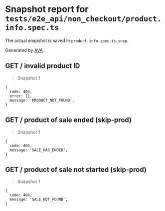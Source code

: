 # Snapshot report for `tests/e2e_api/non_checkout/product.info.spec.ts`

The actual snapshot is saved in `product.info.spec.ts.snap`.

Generated by [AVA](https://ava.li).

## GET / invalid product ID

> Snapshot 1

    {
      code: 404,
      error: {},
      message: 'PRODUCT_NOT_FOUND',
    }

## GET / product of sale ended (skip-prod)

> Snapshot 1

    {
      code: 404,
      message: 'SALE_HAS_ENDED',
    }

## GET / product of sale not started (skip-prod)

> Snapshot 1

    {
      code: 404,
      message: 'SALE_NOT_FOUND',
    }
